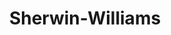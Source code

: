 ---
title: "Sherwin-Williams"
url: /smithfield/sherwin-williams-north-brightleaf-boulevard/
shop: Farben
---